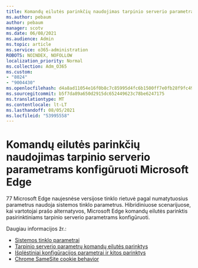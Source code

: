 ```yaml
---
title: Komandų eilutės parinkčių naudojimas tarpinio serverio parametrams konfigūruoti Microsoft Edge
ms.author: pebaum
author: pebaum
manager: scotv
ms.date: 06/08/2021
ms.audience: Admin
ms.topic: article
ms.service: o365-administration
ROBOTS: NOINDEX, NOFOLLOW
localization_priority: Normal
ms.collection: Adm_O365
ms.custom:
- "8024"
- "9004430"
ms.openlocfilehash: d4a8ad11054e16f0b8c7c85995d4fc6b1500ff7e0fb28f9fc495b7cff07dbb2e
ms.sourcegitcommit: b5f7da89a650d2915dc652449623c78be6247175
ms.translationtype: MT
ms.contentlocale: lt-LT
ms.lasthandoff: 08/05/2021
ms.locfileid: "53995558"
---
```

# <a name="use-command-line-options-to-configure-proxy-settings-in-microsoft-edge"></a>Komandų eilutės parinkčių naudojimas tarpinio serverio parametrams konfigūruoti Microsoft Edge

77 Microsoft Edge naujesnėse versijose tinklo rietuvė pagal numatytuosius parametrus naudoja sistemos tinklo parametrus. Hibridiniuose scenarijuose, kai vartotojai prašo alternatyvos, Microsoft Edge komandų eilutės parinktis pasirinktiniams tarpinio serverio parametrams konfigūruoti. 

Daugiau informacijos žr.:

- [Sistemos tinklo parametrai](/deployedge/edge-learnmore-cmdline-options-proxy-settings#system-network-settings)
- [Tarpinio serverio parametrų komandų eilutės parinktys](/deployedge/edge-learnmore-cmdline-options-proxy-settings#system-network-settings)
- [Išplėstiniai konfigūracijos parametrai ir kitos parinktys](https://go.microsoft.com/fwlink/?linkid=2134293)
- [Chrome SameSite cookie behavior](/office365/troubleshoot/miscellaneous/chrome-behavior-affects-applications)